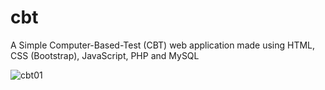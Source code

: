 # cbt

A Simple Computer-Based-Test (CBT) web application made using HTML, CSS (Bootstrap), JavaScript, PHP and MySQL

![cbt01](https://user-images.githubusercontent.com/107065074/207306680-a1235a85-98d0-4324-b1c5-85fcd7982f5b.png)

